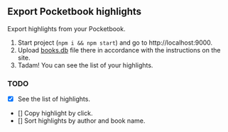 ## Export Pocketbook highlights

Export highlights from your Pocketbook.

1. Start project (`npm i && npm start`) and go to http://localhost:9000.
2. Upload <u>books.db</u> file there in accordance with the instructions on the site.
3. Tadam! You can see the list of your highlights.


### TODO

- [x] See the list of highlights.
- [] Copy highlight by click.
- [] Sort highlights by author and book name.
